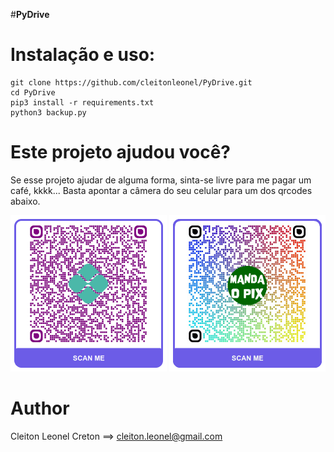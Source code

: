 #__PyDrive__

# Instalação e uso:

```shell
git clone https://github.com/cleitonleonel/PyDrive.git
cd PyDrive
pip3 install -r requirements.txt
python3 backup.py
```

# Este projeto ajudou você?

Se esse projeto ajudar de alguma forma, sinta-se livre para me pagar um café, kkkk... Basta apontar a câmera do seu celular para um dos qrcodes abaixo.

<img src="https://github.com/cleitonleonel/pypix/blob/master/qrcode.png?raw=true" alt="QRCode Doação" width="250"/>

<img src="https://github.com/cleitonleonel/pypix/blob/master/artistic.gif?raw=true" alt="QRCode Doação" width="250"/>

# Author

Cleiton Leonel Creton ==> cleiton.leonel@gmail.com